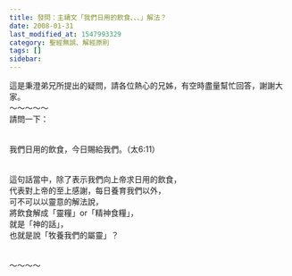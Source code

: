 ```yaml
---
title: 發問：主禱文「我們日用的飲食、、、」解法？
date: 2008-01-31
last_modified_at: 1547993329
category: 聖經無誤、解經原則
tags: []
sidebar: 
---
```


<p>這是秉澄弟兄所提出的疑問，請各位熱心的兄姊，有空時盡量幫忙回答，謝謝大家。<br/><!--more-->～～～～～<br/>請問一下：<br/><br/> <br/>我們日用的飲食，今日賜給我們。（太6:11）<br/> <br/><br/>這句話當中，除了表示我們向上帝求日用的飲食，<br/>代表對上帝的至上感謝，每日養育我們以外，<br/>可不可以以靈意的解法說，<br/>將飲食解成「靈糧」or「精神食糧」，<br/>就是「神的話」，<br/>也就是說「牧養我們的屬靈」？<br/><br/><br/>～～～～</p>